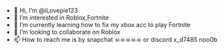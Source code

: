 - 👋 Hi, I’m @iLovepie123
- 👀 I’m interested in Roblox,Fortnite
- 🌱 I’m currently learning how to fix my xbox acc to play Fortnite
- 💞️ I’m looking to collaborate on Roblox
- 📫 How to reach me is by snapchat ☠☠☠☠☠ or discord x_d7485 noo0b

<!---
iLovepie123/iLovepie123 is a ✨ special ✨ repository because its `README.md` (this file) appears on your GitHub profile.
You can click the Preview link to take a look at your changes.
--->
